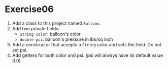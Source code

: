 # Exercise06

1. Add a class to this project named `Balloon`.
2. Add two private fields:
    - `String color`: balloon's color 
    - `double psi`: balloon's pressure in lbs/sq inch
3. Add a constructor that accepts a `String` color and sets the field. Do not set psi.
4. Add getters for both color and psi. (psi will always have its default value 0.0)